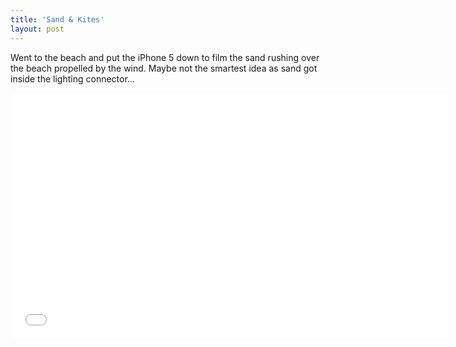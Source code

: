 ```yaml
---
title: 'Sand & Kites'
layout: post
---
```

Went to the beach and put the iPhone 5 down to film the sand rushing over the beach propelled by the wind. Maybe not the smartest idea as sand got inside the lighting connector…

<iframe width="700" height="394" src="//www.youtube.com/embed/GLyl401Y-1M?rel=0" frameborder="0" allowfullscreen></iframe>
